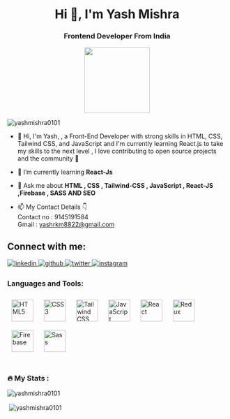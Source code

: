 <h1 align="center">Hi 👋, I'm Yash Mishra</h1>
<h3 align="center">Frontend Developer From India</h3>

<div align="center">
<img height="150"src="https://camo.githubusercontent.com/62da68eb62b1e5f175f7d1f0191dd89a653d7908feb22d37d4a0ab07365d6791/68747470733a2f2f6d656469612e67697068792e636f6d2f6d656469612f4d3967624264396e6244724f5475314d71782f67697068792e676966"/>
</div>


<p align="left"> <img src="https://komarev.com/ghpvc/?username=yashmishra0101&label=Profile%20views&color=0e75b6&style=flat" alt="yashmishra0101" /> </p>

- 👋 Hi, I'm Yash, , a Front-End Developer with strong skills in HTML, CSS, Tailwind CSS, and JavaScript and I'm currently learning React.js to take my skills to the next level , I love contributing to open source projects and the community 🤝

- 🌱 I’m currently learning **React-Js**

- 💬 Ask me about **HTML , CSS , Tailwind-CSS , JavaScript , React-JS  ,Firebase , SASS AND SEO**

- 📫 My Contact Details 👇 <br>
  Contact no : 9145191584  <br>
  Gmail : yashrkm8822@gmail.com 

## Connect with me: 

<div>
<a href="https://www.linkedin.com/in/yash-mishra-356280223" target="_blank">
<img src=https://img.shields.io/badge/linkedin-%231E77B5.svg?&style=for-the-badge&logo=linkedin&logoColor=white alt=linkedin style="margin-bottom: 5px;" />
</a>
  
<a href="https://github.com/YashMishra0101" target="_blank">
<img src=https://img.shields.io/badge/github-%2324292e.svg?&style=for-the-badge&logo=github&logoColor=white alt=github style="margin-bottom: 5px;" />
</a>   
  
<a href="https://instagram.com/yash_rk_mishra?igshid=ZDdkNTZiNTM=" target="_blank">
<img src=https://img.shields.io/badge/twitter-%2300acee.svg?&style=for-the-badge&logo=twitter&logoColor=white alt=twitter style="margin-bottom: 5px;" />
</a>
  
<a href="https://instagram.com/yash_rk_mishra" target="_blank">
<img src=https://img.shields.io/badge/instagram-%23000000.svg?&style=for-the-badge&logo=instagram&logoColor=white alt=instagram style="margin-bottom: 5px;" />
</a>  
  
</div>  
  
<h3 align="left">Languages and Tools:</h3>
  
<span>
<img style="margin: 10px" src="https://profilinator.rishav.dev/skills-assets/html5-original-wordmark.svg" alt="HTML5" height="50"/>
<img style="margin: 10px" src="https://profilinator.rishav.dev/skills-assets/css3-original-wordmark.svg" alt="CSS3" height="50"/> 
<img style="margin: 10px" src="https://profilinator.rishav.dev/skills-assets/tailwindcss.svg" alt="Tailwind CSS" height="50"/>
<img style="margin: 10px" src="https://profilinator.rishav.dev/skills-assets/javascript-original.svg" alt="JavaScript" height="50"/>  
<img style="margin: 10px" src="https://profilinator.rishav.dev/skills-assets/react-original-wordmark.svg" alt="React" height="50"/>
<img style="margin: 10px" src="https://profilinator.rishav.dev/skills-assets/redux-original.svg" alt="Redux" height="50"/> 
<img style="margin: 10px" src="https://profilinator.rishav.dev/skills-assets/firebase.png" alt="Firebase" height="50" /
<img style="margin: 10px" src="https://profilinator.rishav.dev/skills-assets/figma-icon.svg" alt="Figma" height="50" />
<img style="margin: 10px" src="https://profilinator.rishav.dev/skills-assets/sass-original.svg" alt="Sass" height="50"/>
</span>
  
<br>
<br>

<h3 align="left">🔥   My Stats :</h3>

<p><img align="center" src="https://github-readme-streak-stats.herokuapp.com/?user=yashmishra0101&" alt="yashmishra0101" /></p
  
  <br>
  
<p>&nbsp;<img align="center" src="https://github-readme-stats.vercel.app/api?username=yashmishra0101&show_icons=true&locale=en" alt="yashmishra0101" /></p>








